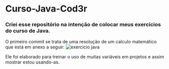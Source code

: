 # Curso-Java-Cod3r
<h3>Criei esse repositório na intenção de colocar meus exercícios do curso de Java.</h3>

O primeiro commit se trata de uma resolução de um calculo matemático que está em anexo a seguir:
![exercicio java](https://user-images.githubusercontent.com/94095714/169627954-6f1efcaf-7617-4c16-8bb9-36ea3d36acdd.png)

Ele foi elaborado para treinar o uso de muitas variáveis em projetos e assim mostrar estou usando-as.
